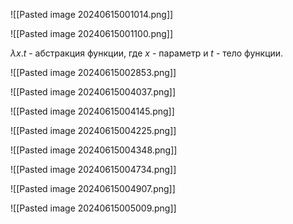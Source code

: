 ![[Pasted image 20240615001014.png]]

![[Pasted image 20240615001100.png]]

$\lambda x.t$ - абстракция функции, где $x$ - параметр и $t$ - тело функции.

![[Pasted image 20240615002853.png]]

![[Pasted image 20240615004037.png]]

![[Pasted image 20240615004145.png]]

![[Pasted image 20240615004225.png]]

![[Pasted image 20240615004348.png]]

![[Pasted image 20240615004734.png]]

![[Pasted image 20240615004907.png]]

![[Pasted image 20240615005009.png]]


